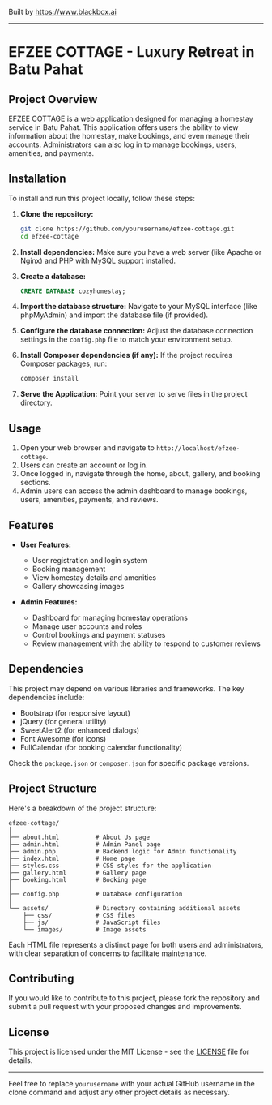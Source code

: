 
Built by https://www.blackbox.ai

---

# EFZEE COTTAGE - Luxury Retreat in Batu Pahat

## Project Overview

EFZEE COTTAGE is a web application designed for managing a homestay service in Batu Pahat. This application offers users the ability to view information about the homestay, make bookings, and even manage their accounts. Administrators can also log in to manage bookings, users, amenities, and payments.

## Installation

To install and run this project locally, follow these steps:

1. **Clone the repository:**
   ```bash
   git clone https://github.com/yourusername/efzee-cottage.git
   cd efzee-cottage
   ```

2. **Install dependencies:**
   Make sure you have a web server (like Apache or Nginx) and PHP with MySQL support installed.

3. **Create a database:**
   ```sql
   CREATE DATABASE cozyhomestay;
   ```

4. **Import the database structure:**
   Navigate to your MySQL interface (like phpMyAdmin) and import the database file (if provided).

5. **Configure the database connection:**
   Adjust the database connection settings in the `config.php` file to match your environment setup.

6. **Install Composer dependencies (if any):**
   If the project requires Composer packages, run:
   ```bash
   composer install
   ```

7. **Serve the Application:**
   Point your server to serve files in the project directory.

## Usage

1. Open your web browser and navigate to `http://localhost/efzee-cottage`.
2. Users can create an account or log in.
3. Once logged in, navigate through the home, about, gallery, and booking sections.
4. Admin users can access the admin dashboard to manage bookings, users, amenities, payments, and reviews.

## Features

- **User Features:**
  - User registration and login system
  - Booking management
  - View homestay details and amenities
  - Gallery showcasing images

- **Admin Features:**
  - Dashboard for managing homestay operations
  - Manage user accounts and roles
  - Control bookings and payment statuses
  - Review management with the ability to respond to customer reviews

## Dependencies

This project may depend on various libraries and frameworks. The key dependencies include:

- Bootstrap (for responsive layout)
- jQuery (for general utility)
- SweetAlert2 (for enhanced dialogs)
- Font Awesome (for icons)
- FullCalendar (for booking calendar functionality)

Check the `package.json` or `composer.json` for specific package versions.

## Project Structure

Here's a breakdown of the project structure:

```
efzee-cottage/
│
├── about.html          # About Us page
├── admin.html          # Admin Panel page
├── admin.php           # Backend logic for Admin functionality
├── index.html          # Home page
├── styles.css          # CSS styles for the application
├── gallery.html        # Gallery page
├── booking.html        # Booking page
│
├── config.php          # Database configuration
│
└── assets/             # Directory containing additional assets
    ├── css/            # CSS files
    ├── js/             # JavaScript files
    └── images/         # Image assets
```

Each HTML file represents a distinct page for both users and administrators, with clear separation of concerns to facilitate maintenance.

## Contributing

If you would like to contribute to this project, please fork the repository and submit a pull request with your proposed changes and improvements.

## License

This project is licensed under the MIT License - see the [LICENSE](LICENSE) file for details.

---
Feel free to replace `yourusername` with your actual GitHub username in the clone command and adjust any other project details as necessary.